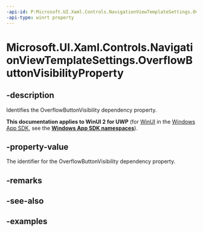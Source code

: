 ```yaml
---
-api-id: P:Microsoft.UI.Xaml.Controls.NavigationViewTemplateSettings.OverflowButtonVisibilityProperty
-api-type: winrt property
---
```

<!-- Property syntax.
public DependencyProperty OverflowButtonVisibilityProperty { get; }
-->

# Microsoft.UI.Xaml.Controls.NavigationViewTemplateSettings.OverflowButtonVisibilityProperty


## -description

Identifies the OverflowButtonVisibility dependency property.


**This documentation applies to WinUI 2 for UWP** (for [WinUI](/windows/apps/winui/winui3/) in the [Windows App SDK](/windows/apps/windows-app-sdk/), see the **[Windows App SDK namespaces](/windows/windows-app-sdk/api/winrt/)**).

## -property-value

The identifier for the OverflowButtonVisibility dependency property.


## -remarks


## -see-also


## -examples


